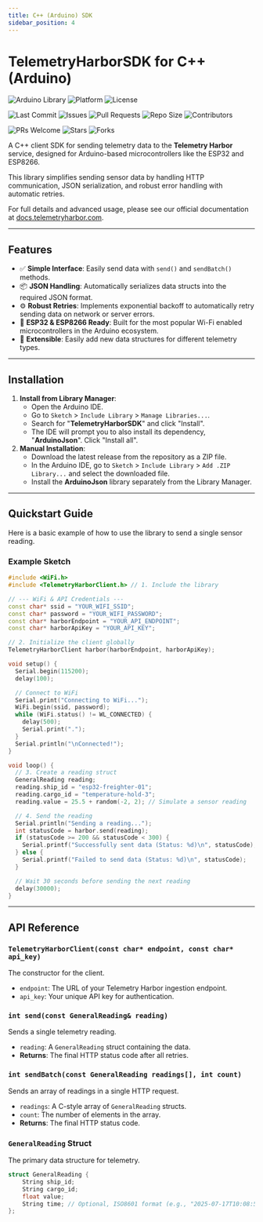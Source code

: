 ```yaml
---
title: C++ (Arduino) SDK
sidebar_position: 4
---
```


# TelemetryHarborSDK for C++ (Arduino)

<!-- Arduino -->
![Arduino Library](https://img.shields.io/badge/Arduino-Library-00979D.svg)
![Platform](https://img.shields.io/badge/platform-ESP32-orange.svg)
![License](https://img.shields.io/github/license/TelemetryHarbor/harbor-sdk-c-plus-plus.svg)
<!-- GitHub -->
![Last Commit](https://img.shields.io/github/last-commit/TelemetryHarbor/harbor-sdk-c-plus-plus.svg)
![Issues](https://img.shields.io/github/issues/TelemetryHarbor/harbor-sdk-c-plus-plus.svg)
![Pull Requests](https://img.shields.io/github/issues-pr/TelemetryHarbor/harbor-sdk-c-plus-plus.svg)
![Repo Size](https://img.shields.io/github/repo-size/TelemetryHarbor/harbor-sdk-c-plus-plus.svg)
![Contributors](https://img.shields.io/github/contributors/TelemetryHarbor/harbor-sdk-c-plus-plus.svg)
<!-- Fun / Community -->
![PRs Welcome](https://img.shields.io/badge/PRs-welcome-brightgreen.svg)
![Stars](https://img.shields.io/github/stars/TelemetryHarbor/harbor-sdk-c-plus-plus.svg?style=social)
![Forks](https://img.shields.io/github/forks/TelemetryHarbor/harbor-sdk-c-plus-plus.svg?style=social)

A C++ client SDK for sending telemetry data to the **Telemetry Harbor** service, designed for Arduino-based microcontrollers like the ESP32 and ESP8266.

This library simplifies sending sensor data by handling HTTP communication, JSON serialization, and robust error handling with automatic retries.

For full details and advanced usage, please see our official documentation at [docs.telemetryharbor.com](https://docs.telemetryharbor.com).

***

## Features

*   ✅ **Simple Interface**: Easily send data with `send()` and `sendBatch()` methods.
*   📦 **JSON Handling**: Automatically serializes data structs into the required JSON format.
*   ⚙️ **Robust Retries**: Implements exponential backoff to automatically retry sending data on network or server errors.
*   📡 **ESP32 & ESP8266 Ready**: Built for the most popular Wi-Fi enabled microcontrollers in the Arduino ecosystem.
*   🔌 **Extensible**: Easily add new data structures for different telemetry types.

***

## Installation

1.  **Install from Library Manager**:
    *   Open the Arduino IDE.
    *   Go to `Sketch` > `Include Library` > `Manage Libraries...`.
    *   Search for "**TelemetryHarborSDK**" and click "Install".
    *   The IDE will prompt you to also install its dependency, "**ArduinoJson**". Click "Install all".
2.  **Manual Installation**:
    *   Download the latest release from the repository as a ZIP file.
    *   In the Arduino IDE, go to `Sketch` > `Include Library` > `Add .ZIP Library...` and select the downloaded file.
    *   Install the **ArduinoJson** library separately from the Library Manager.

***

## Quickstart Guide

Here is a basic example of how to use the library to send a single sensor reading.

### Example Sketch

```cpp
#include <WiFi.h>
#include <TelemetryHarborClient.h> // 1. Include the library

// --- WiFi & API Credentials ---
const char* ssid = "YOUR_WIFI_SSID";
const char* password = "YOUR_WIFI_PASSWORD";
const char* harborEndpoint = "YOUR_API_ENDPOINT";
const char* harborApiKey = "YOUR_API_KEY";

// 2. Initialize the client globally
TelemetryHarborClient harbor(harborEndpoint, harborApiKey);

void setup() {
  Serial.begin(115200);
  delay(100);

  // Connect to WiFi
  Serial.print("Connecting to WiFi...");
  WiFi.begin(ssid, password);
  while (WiFi.status() != WL_CONNECTED) {
    delay(500);
    Serial.print(".");
  }
  Serial.println("\nConnected!");
}

void loop() {
  // 3. Create a reading struct
  GeneralReading reading;
  reading.ship_id = "esp32-freighter-01";
  reading.cargo_id = "temperature-hold-3";
  reading.value = 25.5 + random(-2, 2); // Simulate a sensor reading

  // 4. Send the reading
  Serial.println("Sending a reading...");
  int statusCode = harbor.send(reading);
  if (statusCode >= 200 && statusCode < 300) {
    Serial.printf("Successfully sent data (Status: %d)\n", statusCode);
  } else {
    Serial.printf("Failed to send data (Status: %d)\n", statusCode);
  }

  // Wait 30 seconds before sending the next reading
  delay(30000);
}
```

-----

## API Reference

### `TelemetryHarborClient(const char* endpoint, const char* api_key)`

The constructor for the client.
*   `endpoint`: The URL of your Telemetry Harbor ingestion endpoint.
*   `api_key`: Your unique API key for authentication.

### `int send(const GeneralReading& reading)`

Sends a single telemetry reading.
*   `reading`: A `GeneralReading` struct containing the data.
*   **Returns**: The final HTTP status code after all retries.

### `int sendBatch(const GeneralReading readings[], int count)`

Sends an array of readings in a single HTTP request.
*   `readings`: A C-style array of `GeneralReading` structs.
*   `count`: The number of elements in the array.
*   **Returns**: The final HTTP status code.

### `GeneralReading` Struct

The primary data structure for telemetry.

```cpp
struct GeneralReading {
    String ship_id;
    String cargo_id;
    float value;
    String time; // Optional, ISO8601 format (e.g., "2025-07-17T10:08:55Z")
};
````
